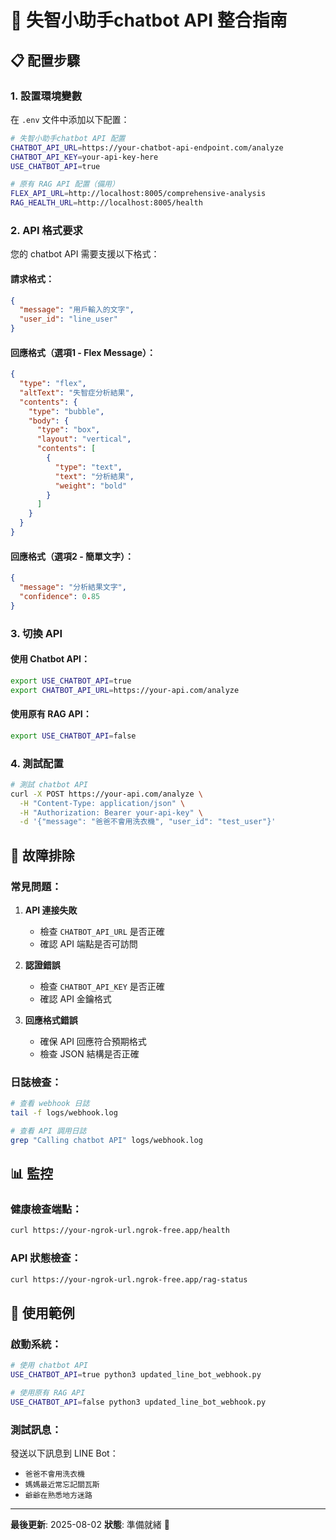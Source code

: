 # 🤖 失智小助手chatbot API 整合指南

## 📋 配置步驟

### 1. 設置環境變數

在 `.env` 文件中添加以下配置：

```bash
# 失智小助手chatbot API 配置
CHATBOT_API_URL=https://your-chatbot-api-endpoint.com/analyze
CHATBOT_API_KEY=your-api-key-here
USE_CHATBOT_API=true

# 原有 RAG API 配置（備用）
FLEX_API_URL=http://localhost:8005/comprehensive-analysis
RAG_HEALTH_URL=http://localhost:8005/health
```

### 2. API 格式要求

您的 chatbot API 需要支援以下格式：

#### 請求格式：
```json
{
  "message": "用戶輸入的文字",
  "user_id": "line_user"
}
```

#### 回應格式（選項1 - Flex Message）：
```json
{
  "type": "flex",
  "altText": "失智症分析結果",
  "contents": {
    "type": "bubble",
    "body": {
      "type": "box",
      "layout": "vertical",
      "contents": [
        {
          "type": "text",
          "text": "分析結果",
          "weight": "bold"
        }
      ]
    }
  }
}
```

#### 回應格式（選項2 - 簡單文字）：
```json
{
  "message": "分析結果文字",
  "confidence": 0.85
}
```

### 3. 切換 API

#### 使用 Chatbot API：
```bash
export USE_CHATBOT_API=true
export CHATBOT_API_URL=https://your-api.com/analyze
```

#### 使用原有 RAG API：
```bash
export USE_CHATBOT_API=false
```

### 4. 測試配置

```bash
# 測試 chatbot API
curl -X POST https://your-api.com/analyze \
  -H "Content-Type: application/json" \
  -H "Authorization: Bearer your-api-key" \
  -d '{"message": "爸爸不會用洗衣機", "user_id": "test_user"}'
```

## 🔧 故障排除

### 常見問題：

1. **API 連接失敗**
   - 檢查 `CHATBOT_API_URL` 是否正確
   - 確認 API 端點是否可訪問

2. **認證錯誤**
   - 檢查 `CHATBOT_API_KEY` 是否正確
   - 確認 API 金鑰格式

3. **回應格式錯誤**
   - 確保 API 回應符合預期格式
   - 檢查 JSON 結構是否正確

### 日誌檢查：
```bash
# 查看 webhook 日誌
tail -f logs/webhook.log

# 查看 API 調用日誌
grep "Calling chatbot API" logs/webhook.log
```

## 📊 監控

### 健康檢查端點：
```bash
curl https://your-ngrok-url.ngrok-free.app/health
```

### API 狀態檢查：
```bash
curl https://your-ngrok-url.ngrok-free.app/rag-status
```

## 🎯 使用範例

### 啟動系統：
```bash
# 使用 chatbot API
USE_CHATBOT_API=true python3 updated_line_bot_webhook.py

# 使用原有 RAG API
USE_CHATBOT_API=false python3 updated_line_bot_webhook.py
```

### 測試訊息：
發送以下訊息到 LINE Bot：
- `爸爸不會用洗衣機`
- `媽媽最近常忘記關瓦斯`
- `爺爺在熟悉地方迷路`

---
**最後更新**: 2025-08-02
**狀態**: 準備就緒 🚀 